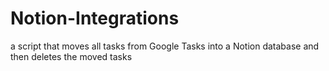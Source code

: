 # Notion-Integrations
a script that moves all tasks from Google Tasks into a Notion database and then deletes the moved tasks
